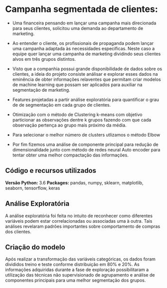 
# Campanha segmentada de clientes:

* Uma financeira pensando em lançar uma campanha mais direcionada para seus clientes, solicitou uma demanda ao departamento de marketing.
* Ao entender o cliente, os profissionais de propaganda podem lançar uma campanha adaptada às necessidades específicas. Neste caso a equipe quer lançar uma campanha de marketing dividindo seus clientes alvos em três grupos distintos.
* Visto que a companhia possui grande disponibilidade de dados sobre os clientes, a ideia do projeto consiste análisar e explorar esses dados na eminência de obter informações relaventes que permitam criar modelos de machine learning que possam ser aplicados para auxiliar na segmentação de marketing.

* Features projetadas a partir análise exploratória para quantificar o grau de de segmentação em cada grupo de clientes.

* Otimização com o método de Clustering k-means com objetivo particionar as observações 
dentre k grupos fazendo com que cada observação pertença ao grupo mais próximo da média.
* Para selecionar o melhor número de clusters utlizamos o método Elbow

* Por fim fizemos uma análise de componente principal para redução de dimensionalidade junto com método de redes neural Auto encoder para tentar obter uma melhor compactação das informações.


## Código e recursos utilizados 
**Versão Python:** 3.6
**Packages:** pandas, numpy, sklearn, matplotlib, seaborn, tensorflow, keras  


## Análise Exploratória
A análise exploratória foi feita no intuito de reconhecer como diferentes variáveis podem estar correlacionadas ou associadas uma à outra. Tais análises revelaram padrões importantes sobre comportamento de compras dos clientes.


## Criação do modelo 
Após realizar a transformação das variáveis categóricas, os dados foram divididos treino e teste conforme distribuição em 80% e 20%. As informações adquiridas durante a fase de exploração possibilitaram a utilização das técnicas não supervisionado de agrupamento e análise de componentes principais para uma melhor segmentação dos grupos.
